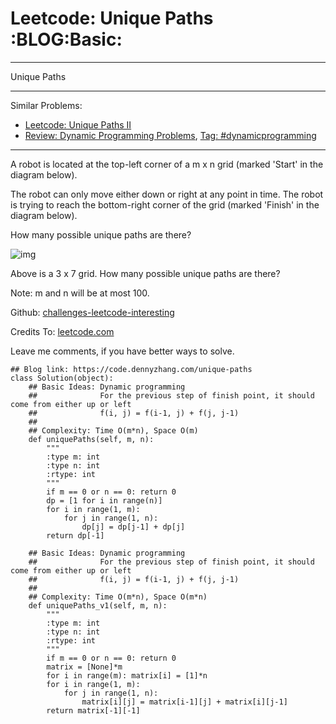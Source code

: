 # Leetcode: Unique Paths     :BLOG:Basic:


---

Unique Paths  

---

Similar Problems:  
-   [Leetcode: Unique Paths II](https://code.dennyzhang.com/unique-paths-ii)
-   [Review: Dynamic Programming Problems](https://code.dennyzhang.com/review-dynamicprogramming), [Tag: #dynamicprogramming](https://code.dennyzhang.com/tag/dynamicprogramming)

---

A robot is located at the top-left corner of a m x n grid (marked 'Start' in the diagram below).  

The robot can only move either down or right at any point in time. The robot is trying to reach the bottom-right corner of the grid (marked 'Finish' in the diagram below).  

How many possible unique paths are there?  

![img](//raw.githubusercontent.com/DennyZhang/challenges-leetcode-interesting/master/images/robot_maze.png)  

Above is a 3 x 7 grid. How many possible unique paths are there?  

Note: m and n will be at most 100.  

Github: [challenges-leetcode-interesting](https://github.com/DennyZhang/challenges-leetcode-interesting/tree/master/unique-paths)  

Credits To: [leetcode.com](https://leetcode.com/problems/unique-paths/description/)  

Leave me comments, if you have better ways to solve.  

    ## Blog link: https://code.dennyzhang.com/unique-paths
    class Solution(object):
        ## Basic Ideas: Dynamic programming
        ##              For the previous step of finish point, it should come from either up or left
        ##              f(i, j) = f(i-1, j) + f(j, j-1)
        ##
        ## Complexity: Time O(m*n), Space O(m)
        def uniquePaths(self, m, n):
            """
            :type m: int
            :type n: int
            :rtype: int
            """
            if m == 0 or n == 0: return 0
            dp = [1 for i in range(n)]
            for i in range(1, m):
                for j in range(1, n):
                    dp[j] = dp[j-1] + dp[j]
            return dp[-1]
    
        ## Basic Ideas: Dynamic programming
        ##              For the previous step of finish point, it should come from either up or left
        ##              f(i, j) = f(i-1, j) + f(j, j-1)
        ##
        ## Complexity: Time O(m*n), Space O(m*n)
        def uniquePaths_v1(self, m, n):
            """
            :type m: int
            :type n: int
            :rtype: int
            """
            if m == 0 or n == 0: return 0
            matrix = [None]*m
            for i in range(m): matrix[i] = [1]*n
            for i in range(1, m):
                for j in range(1, n):
                    matrix[i][j] = matrix[i-1][j] + matrix[i][j-1]
            return matrix[-1][-1]
